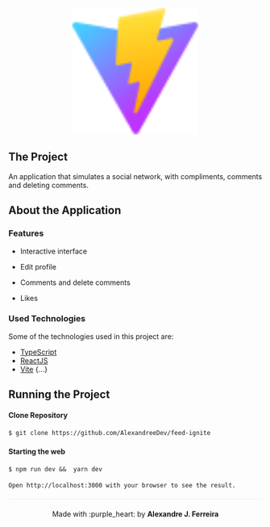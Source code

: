 <div align="center" style="margin-bottom: 20px;">
<img alt="feedignite" src="public/vite.svg" width="250" heigth="250"/>
</div>

<div align="center" style="margin: 20px;">

</div>

## The Project

An application that simulates a social network, with compliments, comments and deleting comments.

##  About the Application

###  Features

- Interactive interface

- Edit profile

- Comments and delete comments

- Likes


###  Used Technologies

Some of the technologies used in this project are:
- [TypeScript](https://www.typescriptlang.org/)
- [ReactJS](https://pt-br.reactjs.org/)
- [Vite](https://vitejs.dev/)
{...}

## Running the Project
#### Clone Repository
```sh
$ git clone https://github.com/AlexandreeDev/feed-ignite


```
#### Starting the web
```
$ npm run dev &&  yarn dev

Open http://localhost:3000 with your browser to see the result.
```

<p align="center" style="margin-top: 20px; border-top: 1px solid #eee; padding-top: 20px;">Made with :purple_heart: by <strong> Alexandre J. Ferreira</strong> </p>